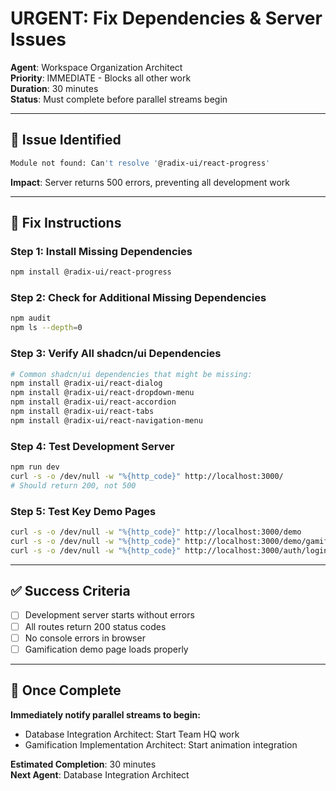 # URGENT: Fix Dependencies & Server Issues

**Agent**: Workspace Organization Architect  
**Priority**: IMMEDIATE - Blocks all other work  
**Duration**: 30 minutes  
**Status**: Must complete before parallel streams begin

---

## 🚨 **Issue Identified**

```bash
Module not found: Can't resolve '@radix-ui/react-progress'
```

**Impact**: Server returns 500 errors, preventing all development work

---

## 🔧 **Fix Instructions**

### **Step 1: Install Missing Dependencies**
```bash
npm install @radix-ui/react-progress
```

### **Step 2: Check for Additional Missing Dependencies**
```bash
npm audit
npm ls --depth=0
```

### **Step 3: Verify All shadcn/ui Dependencies**
```bash
# Common shadcn/ui dependencies that might be missing:
npm install @radix-ui/react-dialog
npm install @radix-ui/react-dropdown-menu
npm install @radix-ui/react-accordion
npm install @radix-ui/react-tabs
npm install @radix-ui/react-navigation-menu
```

### **Step 4: Test Development Server**
```bash
npm run dev
curl -s -o /dev/null -w "%{http_code}" http://localhost:3000/
# Should return 200, not 500
```

### **Step 5: Test Key Demo Pages**
```bash
curl -s -o /dev/null -w "%{http_code}" http://localhost:3000/demo
curl -s -o /dev/null -w "%{http_code}" http://localhost:3000/demo/gamification
curl -s -o /dev/null -w "%{http_code}" http://localhost:3000/auth/login
```

---

## ✅ **Success Criteria**

- [ ] Development server starts without errors
- [ ] All routes return 200 status codes
- [ ] No console errors in browser
- [ ] Gamification demo page loads properly

---

## 🚀 **Once Complete**

**Immediately notify parallel streams to begin:**
- Database Integration Architect: Start Team HQ work
- Gamification Implementation Architect: Start animation integration

**Estimated Completion**: 30 minutes  
**Next Agent**: Database Integration Architect